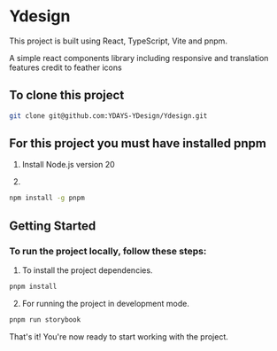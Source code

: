 # Ydesign

This project is built using React, TypeScript, Vite and pnpm.

A simple react components library including responsive and translation features credit to feather icons

## To clone this project

```bash
git clone git@github.com:YDAYS-YDesign/Ydesign.git
```

## For this project you must have installed pnpm
1. Install Node.js version 20

2. 
```bash
npm install -g pnpm
```

## Getting Started

### To run the project locally, follow these steps:
1. To install the project dependencies.
```bash
pnpm install
```
2. For running the project in development mode.

```bash
pnpm run storybook
```

That's it! You're now ready to start working with the project.
